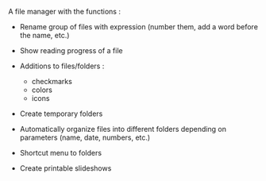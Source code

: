 A file manager with the functions :
- Rename group of files with expression (number them, add a word before the name, etc.)
- Show reading progress of a file
- Additions to files/folders :
	- checkmarks
	- colors
	- icons
	
- Create temporary folders
- Automatically organize files into different folders depending on parameters (name, date, numbers, etc.)
- Shortcut menu to folders
- Create printable slideshows
	
